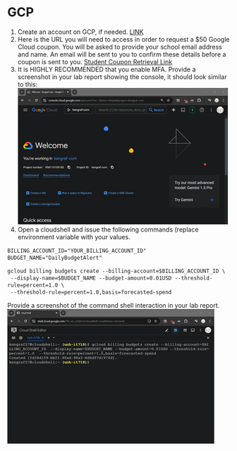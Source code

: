 # GCP												
1.	Create an account on GCP, if needed. [LINK](https://console.cloud.google.com/)
2.	Here is the URL you will need to access in order to request a $50 Google Cloud coupon. You will be asked to provide your school email address and name. An email will be sent to you to confirm these details before a coupon is sent to you. [Student Coupon Retrieval Link](https://nam12.safelinks.protection.outlook.com/?url=https%3A%2F%2Fgcp.secure.force.com%2FGCPEDU%3Fcid%3Dq7L0A2AHlh%252BVwJyYftvWjikKyDKmniI5F6MnNM3TNDyKhNM3NLxLqL4vdGZ%252BfQM0%2F&data=05%7C02%7Cken.graf%40unh.edu%7Ca43680c3100045c235a308dd2388b921%7Cd6241893512d46dc8d2bbe47e25f5666%7C0%7C0%7C638705792348872738%7CUnknown%7CTWFpbGZsb3d8eyJFbXB0eU1hcGkiOnRydWUsIlYiOiIwLjAuMDAwMCIsIlAiOiJXaW4zMiIsIkFOIjoiTWFpbCIsIldUIjoyfQ%3D%3D%7C0%7C%7C%7C&sdata=Eqi%2BOyrbiGqDhktdNFUbVR9im5RxQaDr%2FOtHavnrzAc%3D&reserved=0)
3.	It is HIGHLY RECOMMENDED that you enable MFA.  Provide a screenshot in your lab report showing the console, it should look similar to this:   ![Console](Lab1-GCP-console.png)
4.	Open a cloudshell and issue the following commands (replace environment variable with your values. 
```
BILLING_ACCOUNT_ID="YOUR_BILLING_ACCOUNT_ID"
BUDGET_NAME="DailyBudgetAlert"
```
```
gcloud billing budgets create --billing-account=$BILLING_ACCOUNT_ID \
 --display-name=$BUDGET_NAME --budget-amount=0.01USD --threshold-rule=percent=1.0 \
 --threshold-rule=percent=1.0,basis=forecasted-spend
```
Provide a screenshot of the command shell interaction in your lab report.  
![Budget](Lab1-GCP-budget.png)
